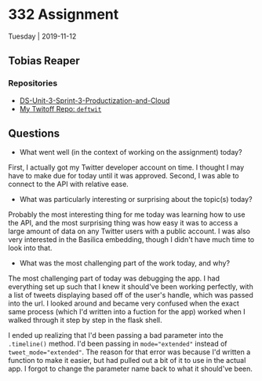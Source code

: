 # 332 Assignment

Tuesday | 2019-11-12

## Tobias Reaper

### Repositories

- [DS-Unit-3-Sprint-3-Productization-and-Cloud](https://github.com/tobias-fyi/DS-Unit-3-Sprint-3-Productization-and-Cloud)
- [My Twitoff Repo: `deftwit`](https://github.com/tobias-fyi/deftwit)

## Questions

- What went well (in the context of working on the assignment) today?

First, I actually got my Twitter developer account on time. I thought I may have to make due for today until it was approved. Second, I was able to connect to the API with relative ease.

- What was particularly interesting or surprising about the topic(s) today?

Probably the most interesting thing for me today was learning how to use the API, and the most surprising thing was how easy it was to access a large amount of data on any Twitter users with a public account. I was also very interested in the Basilica embedding, though I didn't have much time to look into that.

- What was the most challenging part of the work today, and why?

The most challenging part of today was debugging the app. I had everything set up such that I knew it should've been working perfectly, with a list of tweets displaying based off of the user's handle, which was passed into the url. I looked around and became very confused when the exact same process (which I'd written into a fuction for the app) worked when I walked through it step by step in the flask shell.

I ended up realizing that I'd been passing a bad parameter into the `.timeline()` method. I'd been passing in `mode="extended"` instead of `tweet_mode="extended"`. The reason for that error was because I'd written a function to make it easier, but had pulled out a bit of it to use in the actual app. I forgot to change the parameter name back to what it should've been.


